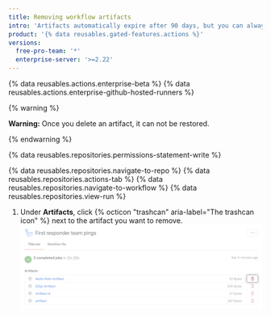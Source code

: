 ```yaml
---
title: Removing workflow artifacts
intro: 'Artifacts automatically expire after 90 days, but you can always reclaim used {% data variables.product.prodname_actions %} storage by deleting artifacts before they expire on {% data variables.product.product_name %}.'
product: '{% data reusables.gated-features.actions %}'
versions:
  free-pro-team: '*'
  enterprise-server: '>=2.22'
---
```


{% data reusables.actions.enterprise-beta %}
{% data reusables.actions.enterprise-github-hosted-runners %}

{% warning %}

**Warning:** Once you delete an artifact, it can not be restored.

{% endwarning %}

{% data reusables.repositories.permissions-statement-write %}

{% data reusables.repositories.navigate-to-repo %}
{% data reusables.repositories.actions-tab %}
{% data reusables.repositories.navigate-to-workflow %}
{% data reusables.repositories.view-run %}
1. Under **Artifacts**, click {% octicon "trashcan" aria-label="The trashcan icon" %} next to the artifact you want to remove.
    ![Delete artifact drop-down menu](/assets/images/help/repository/actions-delete-artifact.png)
